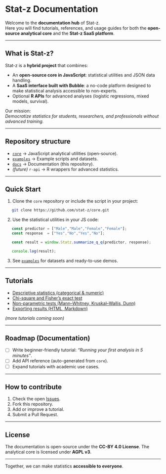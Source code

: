 # Stat-z Documentation

Welcome to the **documentation hub** of Stat-z.  
Here you will find tutorials, references, and usage guides for both the **open-source analytical core** and the **Stat-z SaaS platform**.

---

## What is Stat-z?

Stat-z is a **hybrid project** that combines:
- An **open-source core in JavaScript**: statistical utilities and JSON data handling.  
- A **SaaS interface built with Bubble**: a no-code platform designed to make statistical analysis accessible to non-experts.  
- Optional **R APIs** for advanced analyses (logistic regressions, mixed models, survival).  

Our mission:  
*Democratize statistics for students, researchers, and professionals without advanced training.*

---

## Repository structure

- [`core`](https://github.com/stat-z/core) → JavaScript analytical utilities (open-source).  
- [`examples`](https://github.com/stat-z/examples) → Example scripts and datasets.  
- [`docs`](https://github.com/stat-z/docs) → Documentation (this repository).  
- *(future)* `r-api` → R wrappers for advanced statistics. 

---

## Quick Start

1. Clone the `core` repository or include the script in your project:
```bash
   git clone https://github.com/stat-z/core.git
````

2. Use the statistical utilities in your JS code:

```js
   const predictor = ["Male","Male","Female","Female"];
   const response  = ["Yes","No","Yes","No"];

   const result = window.Statz.summarize_q_q(predictor, response);

   console.log(result);
```

3. See [`examples`](https://github.com/stat-z/examples) for datasets and ready-to-use demos.

---

## Tutorials

* [Descriptive statistics (categorical & numeric)](tutorials/descriptive.md)
* [Chi-square and Fisher’s exact test](tutorials/chi_fisher.md)
* [Non-parametric tests (Mann–Whitney, Kruskal–Wallis, Dunn)](tutorials/nonparametric.md)
* [Exporting results (HTML, Markdown)](tutorials/export.md)

*(more tutorials coming soon)*

---

## Roadmap (Documentation)

* [ ] Write beginner-friendly tutorial: *“Running your first analysis in 5 minutes”*.
* [ ] Add API reference (auto-generated from `core`).
* [ ] Expand tutorials with academic use cases.

---

## How to contribute

1. Check the open [Issues](https://github.com/stat-z/docs/issues).
2. Fork this repository.
3. Add or improve a tutorial.
4. Submit a Pull Request.

---

## License

The documentation is open-source under the **CC-BY 4.0 License**.
The analytical core is licensed under **AGPL v3**.

---

Together, we can make statistics **accessible to everyone**.

